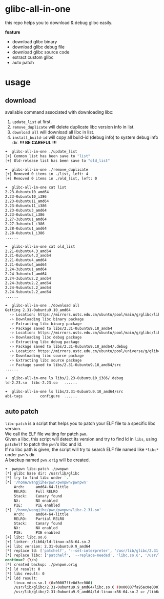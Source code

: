 # glibc-all-in-one

this repo helps you to download & debug glibc easily.

__feature__

- download glibc binary
- download glibc debug file
- download glibc source code
- extract custom glibc
- auto patch

# usage

## download
available command associated with downloading libc:  
1. `update_list` at first.  
2. `remove_duplicate` will delete duplicate libc version info in list.  
3. `download all` will download all libc in list.  
4. `install_build-id` will copy all build-id (debug info) to system debug info dir.  **!!! BE CAREFUL !!!** 

```bash
➜  glibc-all-in-one ./update_list
[+] Common list has been save to "list"
[+] Old-release list has been save to "old_list"

➜  glibc-all-in-one ./remove_duplicate
[+] Removed 0 items in ./list, left: 4
[+] Removed 0 items in ./old_list, left: 0

➜  glibc-all-in-one cat list
2.23-0ubuntu10_amd64
2.23-0ubuntu10_i386
2.23-0ubuntu11_amd64
2.23-0ubuntu11_i386
2.23-0ubuntu3_amd64
2.23-0ubuntu3_i386
2.27-3ubuntu1_amd64
2.27-3ubuntu1_i386
2.28-0ubuntu1_amd64
2.28-0ubuntu1_i386
......

➜  glibc-all-in-one cat old_list
2.21-0ubuntu4.3_amd64
2.21-0ubuntu4.3_amd64
2.21-0ubuntu4_amd64
2.21-0ubuntu4_amd64
2.24-3ubuntu1_amd64
2.24-3ubuntu1_amd64
2.24-3ubuntu2.2_amd64
2.24-3ubuntu2.2_amd64
2.24-9ubuntu2.2_amd64
2.24-9ubuntu2.2_amd64
......

➜  glibc-all-in-one ./download all
Getting 2.31-0ubuntu9.10_amd64
  -> Location: https://mirrors.ustc.edu.cn/ubuntu/pool/main/g/glibc/libc6_2.31-0ubuntu9.10_amd64.deb
  -> Downloading libc binary package
  -> Extracting libc binary package
  -> Package saved to libs/2.31-0ubuntu9.10_amd64
  -> Location: https://mirrors.ustc.edu.cn/ubuntu/pool/main/g/glibc/libc6-dbg_2.31-0ubuntu9.10_amd64.deb
  -> Downloading libc debug package
  -> Extracting libc debug package
  -> Package saved to libs/2.31-0ubuntu9.10_amd64/.debug
  -> Location: https://mirrors.ustc.edu.cn/ubuntu/pool/universe/g/glibc/glibc-source_2.31-0ubuntu9.10_all.deb
  -> Downloading libc source package
  -> Extracting libc source package
  -> Package saved to libs/2.31-0ubuntu9.10_amd64/src
......

➜  glibc-all-in-one ls libs/2.23-0ubuntu10_i386/.debug
ld-2.23.so  libc-2.23.so   ......

➜  glibc-all-in-one ls libs/2.31-0ubuntu9.10_amd64/src
abi-tags        configure  ......
```

## auto patch
`libc-patch` is a script that helps you to patch your ELF file to a specific libc version.  
We call the ELF file waiting for patch `pwn`.  
Given a libc, this script will detect its version and try to find ld in `libs`, using `patchelf` to patch the `pwn`'s libc and ld.  
If no libc path is given, the script will try to search ELF file named like `*libc*` under `pwn`'s dir.  
A backup named `pwn.orig` will be created.  
  
```bash
➜  pwnpwn libc-patch ./pwnpwn
[*] glibc base dir: /usr/lib/glibc
[*] try to find libc under `.`
[*] '/home/wangjihe/pwn/pwnpwn/pwnpwn'
    Arch:     amd64-64-little
    RELRO:    Full RELRO
    Stack:    Canary found
    NX:       NX enabled
    PIE:      PIE enabled
[*] '/home/wangjihe/pwn/pwnpwn/libc-2.31.so'
    Arch:     amd64-64-little
    RELRO:    Partial RELRO
    Stack:    Canary found
    NX:       NX enabled
    PIE:      PIE enabled
[+] libc: libc.so.6
[+] linker: /lib64/ld-linux-x86-64.so.2
[+] libc version: 2.31-0ubuntu9.9_amd64
[*] replace ld: ['patchelf', '--set-interpreter', '/usr/lib/glibc/2.31-0ubuntu9.9_amd64/ld-linux-x86-64.so.2', './pwnpwn']
[*] replace libc: ['patchelf', '--replace-needed', 'libc.so.6', '/usr/lib/glibc/2.31-0ubuntu9.9_amd64/libc.so.6', './pwnpwn']
continue? (Y/n)
[*] created backup: ./pwnpwn.orig
[*] ld result: 0
[*] libc result: 0
[*] ldd result:
    linux-vdso.so.1 (0x00007ffe0d3ec000)
    /usr/lib/glibc/2.31-0ubuntu9.9_amd64/libc.so.6 (0x00007fa95ac0e000)
    /usr/lib/glibc/2.31-0ubuntu9.9_amd64/ld-linux-x86-64.so.2 => /lib64/ld-linux-x86-64.so.2 (0x00007fa95b1cb000)
```